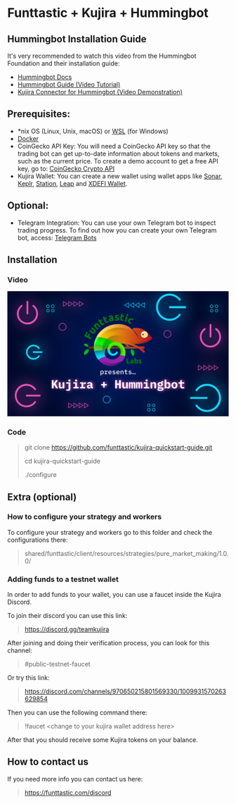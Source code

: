 # Funttastic + Kujira + Hummingbot

## Hummingbot Installation Guide
It's very recommended to watch this video from the Hummingbot Foundation and their installation guide:
- <a href="https://docs.hummingbot.org/installation/" target="_blank">Hummingbot Docs</a>
- <a href="https://www.youtube.com/watch?v=t3Su_F_SY_0" target="_blank">Hummingbot Guide (Video Tutorial)</a>
- <a href="https://www.youtube.com/watch?v=NubBPj3N0RE" target="_blank">Kujira Connector for Hummingbot (Video Demonstration)</a>

## Prerequisites:
- *nix OS (Linux, Unix, macOS) or <a href="https://learn.microsoft.com/en-us/windows/wsl/install" target="_blank">WSL</a> (for Windows)
- <a href="https://docs.docker.com/engine/install/" target="_blank">Docker</a>
- CoinGecko API Key: You will need a CoinGecko API key so that the trading bot can get up-to-date information about tokens and markets, such as the current price. To create a demo account to get a free API key, go to: <a href="https://www.coingecko.com/en/api/pricing" target="_blank">CoinGecko Crypto API</a>
- Kujira Wallet: You can create a new wallet using wallet apps like <a href="https://sonar.kujira.network/" target="_blank">Sonar</a>, <a href="https://setup-station.terra.money/" target="_blank">Keplr</a>, <a href="https://www.keplr.app/download" target="_blank">Station</a>, <a href="https://www.leapwallet.io/download" target="_blank">Leap</a> and <a href="https://www.xdefi.io/" target="_blank">XDEFI Wallet</a>.

## Optional:
- Telegram Integration: You can use your own Telegram bot to inspect trading progress. To find out how you can create your own Telegram bot, access: <a href="https://core.telegram.org/bots/features#botfather" target="_blank">Telegram Bots</a>

## Installation

### Video
<a href="http://www.youtube.com/watch?v=t3Su_F_SY_0" target="_blank">![Video Tutorial](assets/images/Funttastic_Kujira_Hummingbot.png)</a>
### Code

> git clone <a href="https://github.com/funttastic/kujira-quickstart-guide.git" target="_blank">https://github.com/funttastic/kujira-quickstart-guide.git</a>
>
> cd kujira-quickstart-guide
>
> ./configure

## Extra (optional)

### How to configure your strategy and workers

To configure your strategy and workers go to this folder and check the configurations there:

> shared/funttastic/client/resources/strategies/pure_market_making/1.0.0/

### Adding funds to a testnet wallet

In order to add funds to your wallet, you can use a faucet inside the Kujira Discord.

To join their discord you can use this link:

> <a href="https://discord.gg/teamkujira" target="_blank">https://discord.gg/teamkujira</a>

After joining and doing their verification process, you can look for this channel:

> #public-testnet-faucet

Or try this link:

> <a href="https://discord.com/channels/970650215801569330/1009931570263629854" target="_blank">https://discord.com/channels/970650215801569330/1009931570263629854</a>

Then you can use the following command there:

> !faucet &lt;change to your kujira wallet address here&gt;

After that you should receive some Kujira tokens on your balance.

## How to contact us
If you need more info you can contact us here:

> <a href="https://funttastic.com/discord" target="_blank">https://funttastic.com/discord</a>
